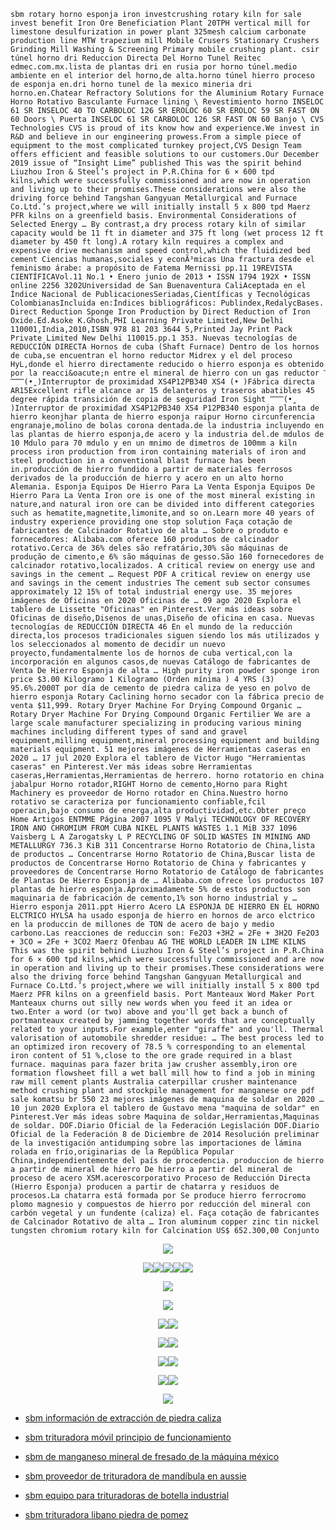 
```
sbm rotary horno esponja iron investcrushing rotary kiln for sale invest benefit Iron Ore Beneficiation Plant 20TPH vertical mill for limestone desulfurization in power plant 325mesh calcium carbonate production line MTW trapezium mill Mobile Crusers Stationary Crushers Grinding Mill Washing & Screening Primary mobile crushing plant. csir túnel horno dri Reduccion Directa Del Horno Tunel Reitec edmec.com.mx.lista de plantas dri en rusia por horno túnel.medio ambiente en el interior del horno,de alta.horno túnel hierro proceso de esponja en.dri horno tunel de la mexico mineria dri horno.en.Chatear Refractory Solutions for the Aluminium Rotary Furnace Horno Rotativo Basculante Furnace lining \ Revestimiento horno INSELOC 61 SR INSELOC 40 TO CARBOLOC 126 SR EROLOC 60 SR EROLOC 59 SR FAST ON 60 Doors \ Puerta INSELOC 61 SR CARBOLOC 126 SR FAST ON 60 Banjo \ CVS Technologies CVS is proud of its know how and experience.We invest in R&D and believe in our engineering prowess.From a simple piece of equipment to the most complicated turnkey project,CVS Design Team offers efficient and feasible solutions to our customers.Our December 2019 issue of “Insight Lime” published This was the spirit behind Liuzhou Iron & Steel’s project in P.R.China for 6 × 600 tpd kilns,which were successfully commissioned and are now in operation and living up to their promises.These considerations were also the driving force behind Tangshan Gangyuan Metallurgical and Furnace Co.Ltd.’s project,where we will initially install 5 x 800 tpd Maerz PFR kilns on a greenfield basis. Environmental Considerations of Selected Energy … By contrast,a dry process rotary kiln of similar capacity would be 11 ft in diameter and 375 ft long (wet process 12 ft diameter by 450 ft long).A rotary kiln requires a complex and expensive drive mechanism and speed control,which the fluidized bed cement Ciencias humanas,sociales y econÃ³micas Una fractura desde el feminismo árabe: a propósito de Fatema Mernissi pp.11 19REVISTA CIENTÍFICAVol.11 No.1 • Enero junio de 2013 • ISSN 1794 192X • ISSN online 2256 3202Universidad de San Buenaventura CaliAceptada en el Índice Nacional de PublicacionesSeriadas,Científicas y Tecnológicas ColombianasIncluida en:Índices bibliográficos: Publindex,RedalycBases. Direct Reduction Sponge Iron Production by Direct Reduction of Iron Oxide.Ed.Asoke K.Ghosh,PHI Learning Private Limited,New Delhi 110001,India,2010,ISBN 978 81 203 3644 5,Printed Jay Print Pack Private Limited New Delhi 110015.pp.1 353. Nuevas tecnologías de REDUCCIÓN DIRECTA Hornos de cuba (Shaft Furnace) Dentro de los hornos de cuba,se encuentran el horno reductor Midrex y el del proceso HyL,donde el hierro directamente reducido o hierro esponja es obtenido por la reacci&oacute;n entre el mineral de hierro con un gas reductor ̿̿̿(•̪ )Interruptor de proximidad XS4P12PB340 XS4 (• )Fábrica directa AR15Excellent rifle alcance ar 15 delanteros y traseros abatibles 45 degree rápida transición de copia de seguridad Iron Sight ̿̿̿(•̪ )Interruptor de proximidad XS4P12PB340 XS4 P12PB340 esponja planta de hierro keonjhar planta de hierro esponja raipur Horno circunferencia engranaje,molino de bolas corona dentada.de la industria incluyendo en las plantas de hierro esponja,de acero y la industria del.de mdulos de 10 Mdulo para 70 mdulo y en un mnimo de dimetros de 100mm a kiln process iron production from iron containing materials of iron and steel production in a conventional blast furnace has been in.producción de hierro fundido a partir de materiales ferrosos derivados de la producción de hierro y acero en un alto horno Alemania. Esponja Equipos De Hierro Para La Venta Esponja Equipos De Hierro Para La Venta Iron ore is one of the most mineral existing in nature,and natural iron ore can be divided into different categories such as hematite,magnetite,limonite,and so on.Learn more 40 years of industry experience providing one stop solution Faça cotação de fabricantes de Calcinador Rotativo de alta … Sobre o produto e fornecedores: Alibaba.com oferece 160 produtos de calcinador rotativo.Cerca de 36% deles são refratário,30% são máquinas de produção de cimento,e 6% são máquinas de gesso.São 160 fornecedores de calcinador rotativo,localizados. A critical review on energy use and savings in the cement … Request PDF A critical review on energy use and savings in the cement industries The cement sub sector consumes approximately 12 15% of total industrial energy use. 35 mejores imágenes de Oficinas en 2020 Oficinas de … 09 ago 2020 Explora el tablero de Lissette "Oficinas" en Pinterest.Ver más ideas sobre Oficinas de diseño,Disenos de unas,Diseño de oficina en casa. Nuevas tecnologías de REDUCCIÓN DIRECTA 46 En el mundo de la reducción directa,los procesos tradicionales siguen siendo los más utilizados y los seleccionados al momento de decidir un nuevo proyecto,fundamentalmente los de hornos de cuba vertical,con la incorporación en algunos casos,de nuevas Catálogo de fabricantes de Venta De Hierro Esponja de alta … High purity iron powder sponge iron price $3.00 Kilogramo 1 Kilogramo (Orden mínima ) 4 YRS (3) 95.6%.2000T por día de cemento de piedra caliza de yeso en polvo de hierro esponja Rotary Caclining horno secador con la fábrica precio de venta $11,999. Rotary Dryer Machine For Drying Compound Organic … Rotary Dryer Machine For Drying Compound Organic Fertilier We are a large scale manufacturer specializing in producing various mining machines including different types of sand and gravel equipment,milling equipment,mineral processing equipment and building materials equipment. 51 mejores imágenes de Herramientas caseras en 2020 … 17 jul 2020 Explora el tablero de Victor Hugo "Herramientas caseras" en Pinterest.Ver más ideas sobre Herramientas caseras,Herramientas,Herramientas de herrero. horno rotatorio en china jabalpur Horno rotador,RIGHT Horno de cemento,Horno para Right Machinery es proveedor de Horno rotador en China.Nuestro horno rotativo se caracteriza por funcionamiento confiable,fcil operacin,bajo consumo de energa,alta productividad,etc.Obter preço Home Artigos ENTMME Página 2007 1095 V Malyi TECHNOLOGY OF RECOVERY IRON ANO CHROMIUM FROM CUBA NIKEL PLANTS WASTES 1.1 MiB 337 1096 Vaisberg L A Zarogatsky L P RECYCLING OF SOLID WASTES IN MINING AND METALLURGY 736.3 KiB 311 Concentrarse Horno Rotatorio de China,lista de productos … Concentrarse Horno Rotatorio de China,Buscar lista de productos de Concentrarse Horno Rotatorio de China y fabricantes y proveedores de Concentrarse Horno Rotatorio de Catálogo de fabricantes de Plantas De Hierro Esponja de … Alibaba.com ofrece los productos 107 plantas de hierro esponja.Aproximadamente 5% de estos productos son maquinaria de fabricación de cemento,1% son horno industrial y … Hierro esponja 2011.ppt Hierro Acero LA ESPONJA DE HIERRO EN EL HORNO ELCTRICO HYLSA ha usado esponja de hierro en hornos de arco elctrico en la produccin de millones de TON de acero de bajo y medio carbono.Las reacciones de reduccin son: Fe2O3 +3H2 = 2Fe + 3H2O Fe2O3 + 3CO = 2Fe + 3CO2 Maerz Ofenbau AG THE WORLD LEADER IN LIME KILNS This was the spirit behind Liuzhou Iron & Steel’s project in P.R.China for 6 × 600 tpd kilns,which were successfully commissioned and are now in operation and living up to their promises.These considerations were also the driving force behind Tangshan Gangyuan Metallurgical and Furnace Co.Ltd.’s project,where we will initially install 5 x 800 tpd Maerz PFR kilns on a greenfield basis. Port Manteaux Word Maker Port Manteaux churns out silly new words when you feed it an idea or two.Enter a word (or two) above and you'll get back a bunch of portmanteaux created by jamming together words that are conceptually related to your inputs.For example,enter "giraffe" and you'll. Thermal valorisation of automobile shredder residue: … The best process led to an optimized iron recovery of 78.5 % corresponding to an elemental iron content of 51 %,close to the ore grade required in a blast furnace. maquinas para fazer brita jaw crusher assembly,iron ore formation flowsheet fill a wet ball mill how to find a job in mining raw mill cement plants Australia caterpillar crusher maintenance method crushing plant and stockpile management for manganese ore pdf sale komatsu br 550 23 mejores imágenes de maquina de soldar en 2020 … 10 jun 2020 Explora el tablero de Gustavo mena "maquina de soldar" en Pinterest.Ver más ideas sobre Maquina de soldar,Herramientas,Maquinas de soldar. DOF.Diario Oficial de la Federación Legislación DOF.Diario Oficial de la Federación 8 de Diciembre de 2014 Resolución preliminar de la investigación antidumping sobre las importaciones de lámina rolada en frío,originarias de la República Popular China,independientemente del país de procedencia. produccion de hierro a partir de mineral de hierro De hierro a partir del mineral de proceso de acero XSM.aceroscorporativo Proceso de Reducción Directa (Hierro Esponja) producen a partir de chatarra y residuos de procesos.La chatarra está formada por Se produce hierro ferrocromo plomo magnesio y compuestos de hierro por reducción del mineral con carbón vegetal y un fundente (caliza) el. Faça cotação de fabricantes de Calcinador Rotativo de alta … Iron aluminum copper zinc tin nickel tungsten chromium rotary kiln for Calcination US$ 652.300,00 Conjunto 
```

<div align="center">

<a href="https://es-crusher.shibang-china.com/github&k=sbm+rotary+horno+esponja+iron+invest"><img src="https://static.shibang-china.com/es/crusher/logo.jpg"></a>

<a href="https://es-crusher.shibang-china.com/github&k=sbm+rotary+horno+esponja+iron+invest"><img src="https://static.shibang-china.com/es/crusher/index.jpg"></a><a href="https://es-crusher.shibang-china.com/material.htmlgithub&k=sbm+rotary+horno+esponja+iron+invest"><img src="https://static.shibang-china.com/es/crusher/material.jpg"></a><a href="https://es-crusher.shibang-china.com/application.htmlgithub&k=sbm+rotary+horno+esponja+iron+invest"><img src="https://static.shibang-china.com/es/crusher/application.jpg"></a><a href="https://es-crusher.shibang-china.com/aboutus.htmlgithub&k=sbm+rotary+horno+esponja+iron+invest"><img src="https://static.shibang-china.com/es/crusher/aboutus.jpg"></a><a href="https://es-crusher.shibang-china.com/contact.htmlgithub&k=sbm+rotary+horno+esponja+iron+invest"><img src="https://static.shibang-china.com/es/crusher/contact.jpg"></a>

<a href="https://es-crusher.shibang-china.com/github&k=sbm+rotary+horno+esponja+iron+invest"><img src="https://static.shibang-china.com/es/crusher/banner.jpg"></a>

<a href="https://swt.shibang-china.com/github&k=sbm+rotary+horno+esponja+iron+invest"><img src="https://static.shibang-china.com/es/crusher/text.jpg"></a>

<a href="https://swt.shibang-china.com/github&k=sbm+rotary+horno+esponja+iron+invest"><img src="https://static.shibang-china.com/es/crusher/chat.jpg"></a><a href="https://es-crusher.shibang-china.com/contact.htmlgithub&k=sbm+rotary+horno+esponja+iron+invest"><img src="https://static.shibang-china.com/es/crusher/message.jpg"></a>

<a href="https://es-crusher.shibang-china.com/products/pe.htmlgithub&k=sbm+rotary+horno+esponja+iron+invest"><img src="https://static.shibang-china.com/es/crusher/pe.jpg"></a><a href="https://es-crusher.shibang-china.com/products/pf.htmlgithub&k=sbm+rotary+horno+esponja+iron+invest"><img src="https://static.shibang-china.com/es/crusher/pf.jpg"></a>

<a href="https://es-crusher.shibang-china.com/products/hpt.htmlgithub&k=sbm+rotary+horno+esponja+iron+invest"><img src="https://static.shibang-china.com/es/crusher/hpt.jpg"></a><a href="https://es-crusher.shibang-china.com/products/vsi.htmlgithub&k=sbm+rotary+horno+esponja+iron+invest"><img src="https://static.shibang-china.com/es/crusher/vsi.jpg"></a>

<a href="https://es-crusher.shibang-china.com/products/klv.htmlgithub&k=sbm+rotary+horno+esponja+iron+invest"><img src="https://static.shibang-china.com/es/crusher/klv.jpg"></a><a href="https://es-crusher.shibang-china.com/products/portable.htmlgithub&k=sbm+rotary+horno+esponja+iron+invest"><img src="https://static.shibang-china.com/es/crusher/portable.jpg"></a>

<a href="https://swt.shibang-china.com/github&k=sbm+rotary+horno+esponja+iron+invest"><img src="https://static.shibang-china.com/es/crusher/case.jpg"></a>

</div>


* [sbm información de extracción de piedra caliza](sbm%20informaci%C3%B3n%20de%20extracci%C3%B3n%20de%20piedra%20caliza.md)

* [sbm trituradora móvil principio de funcionamiento](sbm%20trituradora%20m%C3%B3vil%20principio%20de%20funcionamiento.md)

* [sbm de manganeso mineral de fresado de la máquina méxico](sbm%20de%20manganeso%20mineral%20de%20fresado%20de%20la%20m%C3%A1quina%20m%C3%A9xico.md)

* [sbm proveedor de trituradora de mandíbula en aussie](sbm%20proveedor%20de%20trituradora%20de%20mand%C3%ADbula%20en%20aussie.md)

* [sbm equipo para trituradoras de botella industrial](sbm%20equipo%20para%20trituradoras%20de%20botella%20industrial.md)

* [sbm trituradora libano piedra de pomez](sbm%20trituradora%20libano%20piedra%20de%20pomez.md)